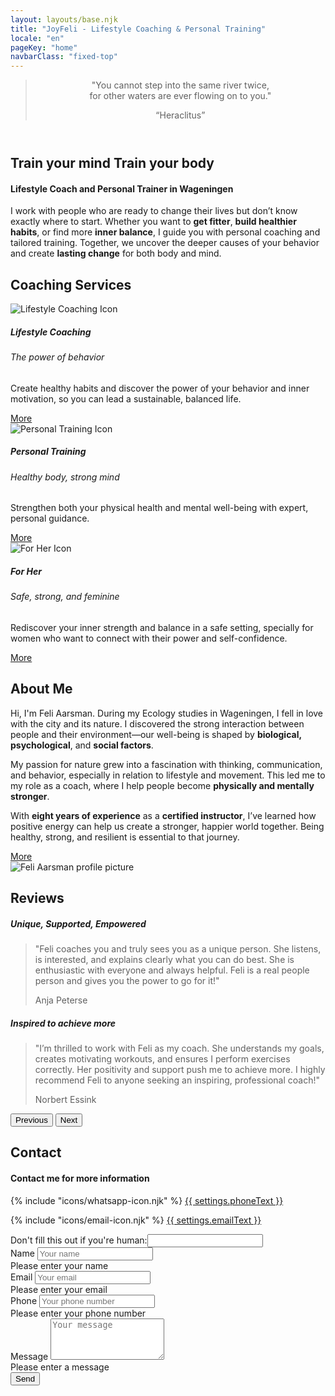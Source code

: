 ```yaml
---
layout: layouts/base.njk
title: "JoyFeli - Lifestyle Coaching & Personal Training"
locale: "en"
pageKey: "home"
navbarClass: "fixed-top"
---
```


<!-- Home Section  -->
<header class="vh-100 d-flex align-items-center justify-content-center text-center hero-home pt-5" style="background: url('/img/Feli_predel.JPG') no-repeat center center/cover;">
  <div class="container">
    <blockquote class="blockquote">
      <p class="fs-2 fst-italic">"You cannot step into the same river twice,<br> for other waters are ever flowing on to you."</p>
      <q class="blockquote-footer text-white">Heraclitus</q>
    </blockquote>
  </div>
</header>
<!-- End Home Section -->
<div class="sun-divider white-bg">
  <span class="sun"></span>
</div>
<!-- Welcome Section -->
<section id="welcome" class="white-bg overflow-hidden">
  <div class="container position-relative">
    <div class="row">
      <div class="col-12 position-relative m-0 p-0">
        <!-- Background image container -->
        <div class="bg-image welcome-img animate-slide-in-left" data-bg="/img/Feli_mountain.jpg" data-bgPhone="/img/Feli_mountain_cut.jpg">
        </div>
        <!-- Text overlay -->
        <div class="text-overlay welcome-text animate-slide-in-right-welcome bg-white bg-opacity-75 p-4 p-xxl-5">
          <h1 class="separator-welcome text-uppercase">
            <span class="d-block mb-2">
              <span><strong>Train your mind</strong></span>
            </span>
            <span class="d-block text-center mb-2">
              <strong>Train your body</strong>
            </span>
          </h1>
          <h4 class="mb-4 fst-italic">Lifestyle Coach and Personal Trainer in Wageningen</h4>
          <p>
            I work with people who are ready to change their lives but don’t know exactly where to start. Whether you want to <strong>get fitter</strong>, <strong>build healthier habits</strong>, or find more <strong>inner balance</strong>, I guide you with personal coaching and tailored training. Together, we uncover the deeper causes of your behavior and create <strong>lasting change</strong> for both body and mind.
          </p>
        </div>
      </div>
    </div>
  </div>
</section>
<!-- End Welcome Section -->
<div class="sun-divider white-bg">
  <span class="sun"></span>
</div>
<!-- Coaching Services Section -->
<section class="py-5 gray-bg" id="services">
  <div class="container">
    <h2 class="mb-5 text-center separator-center">Coaching Services</h2>
    <div class="row">
      <!-- Lifestyle Coaching Card -->
      <div class="col-lg-4 mb-4">
        <div class="card h-100">
          <img class="card-img-top w-50 mx-auto mt-4" src="/img/lifestylecoaching_icon.png" alt="Lifestyle Coaching Icon">
          <div class="card-body custom-color">
            <h5 class="card-title text-uppercase text-center mb-4">Lifestyle Coaching</h5>
            <h6 class="mb-2 text-center separator-center">
              The power of behavior
            </h6>
            <p class="card-text">
              Create healthy habits and discover the power of your behavior and inner motivation, so you can lead a sustainable, balanced life.
            </p>
          </div>
          <div class="card-footer text-center white-bg border-0">
            <a href={{ links.lifestyleCoaching[locale] }} class="btn custom-btn fs-5">More</a>
          </div>
        </div>
      </div>
      <!-- Personal Training Card -->
      <div class="col-lg-4 mb-4">
        <div class="card h-100">
          <img class="card-img-top w-50 mx-auto mt-4" src="/img/personaltraining_icon.png" alt="Personal Training Icon">
          <div class="card-body custom-color">
            <h5 class="card-title text-uppercase text-center mb-4">Personal Training</h5>
            <h6 class="mb-2 text-center separator-center">
              Healthy body, strong mind
            </h6>
            <p class="card-text">
              Strengthen both your physical health and mental well-being with expert, personal guidance.
            </p>
          </div>
          <div class="card-footer text-center white-bg border-0">
            <a href="{{ links.personalTraining[locale] }}" class="btn custom-btn fs-5">More</a>
          </div>
        </div>
      </div>
      <!-- For Her Card -->
      <div class="col-lg-4 mb-4">
        <div class="card h-100">
          <img class="card-img-top w-50 mx-auto mt-4" src="/img/forher_icon.png" alt="For Her Icon">
          <div class="card-body custom-color">
            <h5 class="card-title text-uppercase text-center mb-4">For Her</h5>
            <h6 class="mb-2 text-center separator-center">
              Safe, strong, and feminine
            </h6>
            <p class="card-text">
              Rediscover your inner strength and balance in a safe setting, specially for women who want to connect with their power and self-confidence.
            </p>
          </div>
          <div class="card-footer text-center white-bg border-0">
            <a href={{ links.forHer[locale] }} class="btn custom-btn fs-5">More</a>
          </div>
        </div>
      </div>
    </div><!-- End Row -->
  </div>
</section>
<!-- End Coaching Services Section -->

<div class="sun-divider white-bg">
  <span class="sun"></span>
</div>

<!-- About Me Section -->
<section class="py-5 white-bg" id="about">
  <div class="container">
    <div class="row">
      <div class="col-lg-6">
        <h2 class="mb-5 separator">About Me</h2>
        <p>
          Hi, I'm Feli Aarsman.
          During my Ecology studies in Wageningen, I fell in love with the city and its nature. I discovered the strong interaction between people and their environment—our well-being is shaped by <strong>biological, psychological</strong>, and <strong>social factors</strong>.
        </p>
        <p>
          My passion for nature grew into a fascination with thinking, communication, and behavior, especially in relation to lifestyle and movement. This led me to my role as a coach, where I help people become <strong>physically and mentally stronger</strong>.
        </p>
        <p>
          With <strong>eight years of experience</strong> as a <strong>certified instructor</strong>, I’ve learned how positive energy can help us create a stronger, happier world together. Being healthy, strong, and resilient is essential to that journey.
        </p>
        <div class="text-center mt-3">
          <a href={{ links.about[locale] }} class="btn custom-btn fs-5">More</a>
        </div>
      </div>
      <div class="col-lg-6 mt-4">
        <img class="img-fluid profile-img mx-lg-5 mt-3" src="/img/feli.jpg" alt="Feli Aarsman profile picture" loading="lazy">
      </div>
    </div>
  </div>
</section>
<!-- End About Me Section -->

<div class="sun-divider white-bg">
  <span class="sun"></span>
</div>

<!-- Reviews Section -->
<section class="py-5 gray-bg" id="reviews">
  <div class="container">
    <h2 class="mb-5 text-center">Reviews</h2>
    <!-- data-bs-interval to set the time between slides -->
    <div id="reviewsCarousel" class="carousel slide" data-bs-ride="carousel" data-bs-interval="10000">
      <div class="carousel-inner px-5">
        <div class="carousel-item text-center active">
          <h5 class="mb-3 separator-center">Unique, Supported, Empowered</h5>
          <blockquote class="blockquote">
            <p class="fst-italic">
              "Feli coaches you and truly sees you as a unique person. She listens, is interested, and explains clearly what you can do best. She is enthusiastic with everyone and always helpful. Feli is a real people person and gives you the power to go for it!"
            </p>
            <footer class="blockquote-footer">Anja Peterse</footer>
          </blockquote>
        </div>
        <div class="carousel-item text-center">
          <h5 class="mb-3 separator-center">Inspired to achieve more
</h5>
          <blockquote class="blockquote">
            <p class="fst-italic">
              "I’m thrilled to work with Feli as my coach. She understands my goals, creates motivating workouts, and ensures I perform exercises correctly. Her positivity and support push me to achieve more. I highly recommend Feli to anyone seeking an inspiring, professional coach!"
            </p>
            <footer class="blockquote-footer">Norbert Essink</footer>
          </blockquote>
        </div>
        <!-- <div class="carousel-item text-center">
          <h5 class="mb-3 separator-center">Geïnspireerd om meer te bereiken</h5>
          <blockquote class="blockquote">
            <p class="fst-italic">"Pellentesque vitae metus non est pretium pharetra. Curabitur mattis justo quis sem dignissim."</p>
            <footer class="blockquote-footer">Client 3</footer>
          </blockquote>
        </div> -->
      </div>
      <!-- Previous Button -->
      <button class="carousel-control-prev d-flex justify-content-start" type="button" data-bs-target="#reviewsCarousel" data-bs-slide="prev">
        <span class="carousel-control-prev-icon" aria-hidden="true"></span>
        <span class="visually-hidden">Previous</span>
      </button>
      <!-- Next Button -->
      <button class="carousel-control-next d-flex justify-content-end" type="button" data-bs-target="#reviewsCarousel" data-bs-slide="next">
        <span class="carousel-control-next-icon text-end" aria-hidden="true"></span>
        <span class="visually-hidden">Next</span>
      </button>
    </div>
  </div>
</section>
<!-- Contact Section -->
<section class="py-5 green-bg" id="contact">
  <div class="container d-flex justify-content-center align-items-center">
    <h2 class="mb-5 visually-hidden">Contact</h2>
      <div>
        <h4 class="separator-center">Contact me for more information</h4>
        <p>
          {% include "icons/whatsapp-icon.njk" %}
          <a href="https://wa.me/{{ settings.phone }}" target="_blank" rel="noopener noreferrer">{{ settings.phoneText }}</a> 
        </p>
        <p>
          {% include "icons/email-icon.njk" %}
          <a href="mailto:{{ settings.email }}">{{ settings.emailText }}</a>
        </p>
      </div>
  </div>
  <div class="container">
    <div class="row justify-content-center mt-4">
      <div class="col-md-8">
        <form 
          method="POST"
          data-netlify="true"
          netlify-honeypot="bot-field"
          name="contact-form"
          class="needs-validation"
          novalidate
        >
          <input type="hidden" name="form-name" value="contact-form" />
          <div class="visually-hidden">
            <label>
              Don't fill this out if you're human:<input name="bot-field">
            </label>
          </div>
          <div class="mb-3">
            <label for="name" class="form-label">Name</label>
            <input type="text" class="form-control" id="name" name="name" placeholder="Your name" required>
            <div class="invalid-feedback">Please enter your name</div>
          </div>
          <div class="mb-3">
            <label for="email" class="form-label">Email</label>
            <input type="email" class="form-control" id="email" name="email" placeholder="Your email" required>
            <div class="invalid-feedback">Please enter your email</div>
          </div>
          <div class="mb-3">
            <label for="phone" class="form-label">Phone</label>
            <input type="tel" class="form-control" id="phone" name="phone" placeholder="Your phone number">
            <div class="invalid-feedback">Please enter your phone number</div>
          </div>
          <div class="mb-3">
            <label for="message" class="form-label">Message</label>
            <textarea class="form-control" id="message" name="message" rows="4" placeholder="Your message" required></textarea>
            <div class="invalid-feedback">Please enter a message</div>
          </div>
          <div class="text-center">
            <button type="submit" class="btn custom-btn">Send</button>
          </div>
          <div id="form-message" class="text-center mt-3 p-3 rounded"></div>
        </form>
      </div>
    </div>
  </div>
</section>